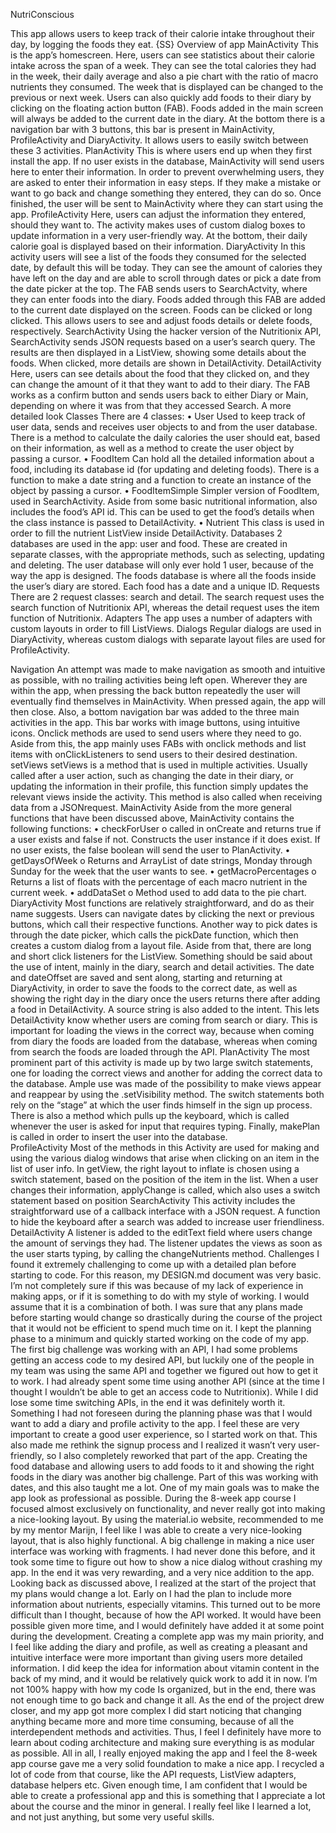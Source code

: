 NutriConscious

This app allows users to keep track of their calorie intake throughout their day, by logging the foods they eat.
{SS}
Overview of app
MainActivity
This is the app’s homescreen. Here, users can see statistics about their calorie intake across the span of a week. They can see the total calories they had in the week, their daily average and also a pie chart with the ratio of macro nutrients they consumed. The week that is displayed can be changed to the previous or next week. Users can also quickly add foods to their diary by clicking on the floating action button (FAB). Foods added in the main screen will always be added to the current date in the diary. 
At the bottom there is a navigation bar with 3 buttons, this bar is present in MainActivity, ProfileActivity and DiaryActivity. It allows users to easily switch between these 3 activities.
PlanActivity
This is where users end up when they first install the app. If no user exists in the database, MainActivity will send users here to enter their information. In order to prevent overwhelming users, they are asked to enter their information in easy steps. If they make a mistake or want to go back and change something they entered, they can do so. Once finished, the user will be sent to MainActivity where they can start using the app.
ProfileActivity
Here, users can adjust the information they entered, should they want to. The activity makes uses of custom dialog boxes to update information in a very user-friendly way. At the bottom, their daily calorie goal is displayed based on their information.
DiaryActivity
In this activity users will see a list of the foods they consumed for the selected date, by default this will be today. They can see the amount of calories they have left on the day and are able to scroll through dates or pick a date from the date picker at the top. 
The FAB sends users to SearchActvity, where they can enter foods into the diary. Foods added through this FAB are added to the current date displayed on the screen. Foods can be clicked or long clicked. This allows users to see and adjust foods details or delete foods, respectively.
SearchActivity
Using the hacker version of the Nutritionix API, SearchActivity sends JSON requests based on a user’s search query. The results are then displayed in a ListView, showing some details about the foods. When clicked, more details are shown in DetailActivity.
DetailActivity
Here, users can see details about the food that they clicked on, and they can change the amount of it that they want to add to their diary. The FAB works as a confirm button and sends users back to either Diary or Main, depending on where it was from that they accessed Search.
A more detailed look
Classes
There are 4 classes: 
•	User
Used to keep track of user data, sends and receives user objects to and from the user database.
There is a method to calculate the daily calories the user should eat, based on their information, as well as a method to create the user object by passing a cursor.
•	FoodItem 
Can hold all the detailed information about a food, including its database id (for updating and deleting foods). 
There is a function to make a date string and a function to create an instance of the object by passing a cursor.
•	FoodItemSimple
Simpler version of FoodItem, used in SearchActivity. Aside from some basic nutritional information, also includes the food’s API id. This can be used to get the food’s details when the class instance is passed to DetailActivity.
•	Nutrient
This class is used in order to fill the nutrient ListView inside DetailActivity. 
Databases
2 databases are used in the app: user and food. These are created in separate classes, with the appropriate methods, such as selecting, updating and deleting. 
The user database will only ever hold 1 user, because of the way the app is designed. 
The foods database is where all the foods inside the user’s diary are stored. Each food has a date and a unique ID.
Requests
There are 2 request classes: search and detail. 
The search request uses the search function of Nutritionix API, whereas the detail request uses the item function of Nutritionix.
Adapters
The app uses a number of adapters with custom layouts in order to fill ListViews.
Dialogs
Regular dialogs are used in DiaryActivity, whereas custom dialogs with separate layout files are used for ProfileActivity. 

Navigation
An attempt was made to make navigation as smooth and intuitive as possible, with no trailing activities being left open. Wherever they are within the app, when pressing the back button repeatedly the user will eventually find themselves in MainActivity. When pressed again, the app will then close.  Also, a bottom navigation bar was added to the three main activities in the app. This bar works with image buttons, using intuitive icons. Onclick methods are used to send users where they need to go. 
Aside from this, the app mainly uses FABs with onclick methods and list items with onClickListeners to send users to their desired destination. 
setViews
setViews is a method that is used in multiple activities. Usually called after a user action, such as changing the date in their diary, or updating the information in their profile, this function simply updates the relevant views inside the activity. This method is also called when receiving data from a JSONrequest.
MainActivity
Aside from the more general functions that have been discussed above, MainActivity contains the following functions:
•	checkForUser
o	called in onCreate and returns true if a user exists and false if not. Constructs the user instance if it does exist. If no user exists, the false boolean will send the user to PlanActivity.
•	getDaysOfWeek
o	Returns and ArrayList of date strings, Monday through Sunday for the week that the user wants to see. 
•	getMacroPercentages
o	Returns a list of floats with the percentage of each macro nutrient in the current week. 
•	addDataSet
o	Method used to add data to the pie chart.
DiaryActivity
Most functions are relatively straightforward, and do as their name suggests. Users can navigate dates by clicking the next or previous buttons, which call their respective functions. Another way to pick dates is through the date picker, which calls the pickDate function, which then creates a custom dialog from a layout file. Aside from that, there are long and short click listeners for the ListView. 
Something should be said about the use of intent, mainly in the diary, search and detail activities. The date and dateOffset are saved and sent along, starting and returning at DiaryActivity, in order to save the foods to the correct date, as well as showing the right day in the diary once the users returns there after adding a food in DetailActivity. 
A source string is also added to the intent. This lets DetailActivity know whether users are coming from search or diary. This is important for loading the views in the correct way, because when coming from diary the foods are loaded from the database, whereas when coming from search the foods are loaded through the API.
PlanActivity
The most prominent part of this activity is made up by two large switch statements, one for loading the correct views and another for adding the correct data to the database. Ample use was made of the possibility to make views appear and reappear by using the .setVisibility method. The switch statements both rely on the “stage” at which the user finds himself in the sign up process. 
There is also a method which pulls up the keyboard, which is called whenever the user is asked for input that requires typing.
Finally, makePlan is called in order to insert the user into the database.  
ProfileActivity
Most of the methods in this Activity are used for making and using the various dialog windows that arise when clicking on an item in the list of user info. 
In getView, the right layout to inflate is chosen using a switch statement, based on the position of the item in the list. 
When a user changes their information, applyChange is called, which also uses a switch statement based on position
SearchActivity
This activity includes the straightforward use of a callback interface with a JSON request. 
A function to hide the keyboard after a search was added to increase user friendliness. 
DetailActivity
A listener is added to the editText field where users change the amount of servings they had. The listener updates the views as soon as the user starts typing, by calling the changeNutrients method.
Challenges
I found it extremely challenging to come up with a detailed plan before starting to code. For this reason, my DESIGN.md document was very basic. I’m not completely sure if this was because of my lack of experience in making apps, or if it is something to do with my style of working. I would assume that it is a combination of both. I was sure that any plans made before starting would change so drastically during the course of the project that it would not be efficient to spend much time on it.
I kept the planning phase to a minimum and quickly started working on the code of my app. The first big challenge was working with an API, I had some problems getting an access code to my desired API, but luckily one of the people in my team was using the same API and together we figured out how to get it to work. I had already spent some time using another API (since at the time I thought I wouldn’t be able to get an access code to Nutritionix). While I did lose some time switching APIs, in the end it was definitely worth it. 
Something I had not foreseen during the planning phase was that I would want to add a diary and profile activity to the app. I feel these are very important to create a good user experience, so I started work on that. This also made me rethink the signup process and I realized it wasn’t very user-friendly, so I also completely reworked that part of the app. Creating the food database and allowing users to add foods to it and showing the right foods in the diary was another big challenge. Part of this was working with dates, and this also taught me a lot. 
One of my main goals was to make the app look as professional as possible. During the 8-week app course I focused almost exclusively on functionality, and never really got into making a nice-looking layout. By using the material.io website, recommended to me by my mentor Marijn, I feel like I was able to create a very nice-looking layout, that is also highly functional. 
A big challenge in making a nice user interface was working with fragments. I had never done this before, and it took some time to figure out how to show a nice dialog without crashing my app. In the end it was very rewarding, and a very nice addition to the app. 
Looking back
as discussed above, I realized at the start of the project that my plans would change a lot. Early on I had the plan to include more information about nutrients, especially vitamins. This turned out to be more difficult than I thought, because of how the API worked. It would have been possible given more time, and I would definitely have added it at some point during the development. 
Creating a complete app was my main priority, and I feel like adding the diary and profile, as well as creating a pleasant and intuitive interface were more important than giving users more detailed information. I did keep the idea for information about vitamin content in the back of my mind, and it would be relatively quick work to add it in now. 
I’m not 100% happy with how my code Is organized, but in the end, there was not enough time to go back and change it all. As the end of the project drew closer, and my app got more complex I did start noticing that changing anything became more and more time consuming, because of all the interdependent methods and activities. Thus, I feel I definitely have more to learn about coding architecture and making sure everything is as modular as possible. 
All in all, I really enjoyed making the app and I feel the 8-week app course gave me a very solid foundation to make a nice app. I recycled a lot of code from that course, like the API requests, ListView adapters, database helpers etc. Given enough time, I am confident that I would be able to create a professional app and this is something that I appreciate a lot about the course and the minor in general. I really feel like I learned a lot, and not just anything, but some very useful skills. 
